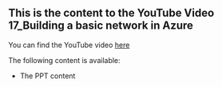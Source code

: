 ## This is the content to the YouTube Video 17_Building a basic network in Azure
You can find the YouTube video [here](https://youtu.be/nSNiHsk4kQY)

The following content is available:
* The PPT content